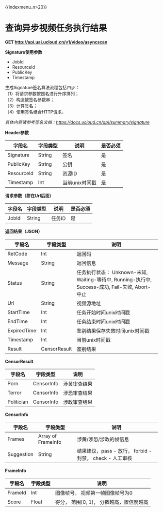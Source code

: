 {{indexmenu_n>20}}

# 查询异步视频任务执行结果

**GET http://api.uai.ucloud.cn/v1/video/asyncscan**

**Signature使用参数**

- JobId
- ResourceId
- PublicKey
- Timestamp


生成Signature签名算法流程包括四步：  
（1）将请求参数按照名进行升序排列；  
（2）构造被签名参数串；  
（3）计算签名；  
（4）使用签名组合HTTP请求。  

*具体内容请参考签名文档：https://docs.ucloud.cn/api/summary/signature*

**Header参数**

| 字段名 | 字段类型 | 说明 | 是否必须 |
| ------ | -------- | ---- | -------- |
| Signature | String | 签名 | 是 |
| PublicKey | String | 公钥 | 是 |
| ResourceId | String | 资源ID | 是 |
| Timestamp | Int | 当前unix时间戳 | 是 |

**请求参数（拼在Url后面）**

| 字段名 | 字段类型 | 说明 | 是否必须 |
| ------ | -------- | ---- | -------- |
| JobId | String | 任务ID | 是 |

**返回结果（JSON）**

| 字段名 | 字段类型 | 说明 |
| ------ | -------- | ---- |
| RetCode      | Int           | 返回码                                                                          |
| Message      | String        | 返回信息                                                                         |
| Status       | String        | 任务执行状态： Unknown-未知, Waiting-等待中, Running-执行中, Success-成功, Fail-失败, Abort-中止  |
| Url          | String        | 视频源地址                                                                        |
| StartTime    | Int           | 任务开始时间unix时间戳                                                                |
| EndTime      | Int           | 任务结束时间unix时间戳                                                                |
| ExpiredTime  | Int           | 鉴别结果保存失效时间unix时间戳                                                            |
| Timestamp    | Int           | 当前unix时间戳                                                                    |
| Result       | CensorResult  | 鉴别结果                                                                         |

**CensorResult**

| 字段名 | 字段类型 | 说明 |
| ------ | -------- | ---- |
| Porn        | CensorInfo  | 涉黄审查结果  |
| Terror      | CensorInfo  | 涉恐审查结果  |
| Politician  | CensorInfo  | 涉政审查结果  |

**CensorInfo**

| 字段名 | 字段类型 | 说明 |
| ------ | -------- | ---- |
| Frames      | Array of FrameInfo  | 涉黄/涉恐/涉政的帧信息                               |
| Suggestion  | String              | 结果建议，pass - 放行， forbid - 封禁， check - 人工审核  |

**FrameInfo**

| 字段名 | 字段类型 | 说明 |
| ------ | -------- | ---- |
| FrameId | Int | 图像帧号， 视频第一帧图像帧号为0 |
| Score | Float | 得分， 范围[0, 1]， 分数越高，置信度越高 |
